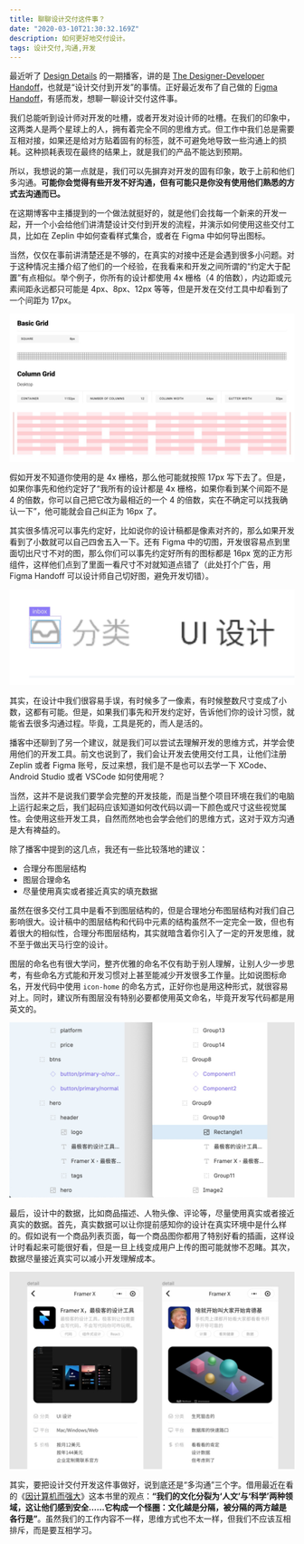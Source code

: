 ```yaml
---
title: 聊聊设计交付这件事？
date: "2020-03-10T21:30:32.169Z"
description: 如何更好地交付设计。
tags: 设计交付,沟通,开发
---
```


最近听了 [Design Details](https://spec.fm/podcasts/design-details) 的一期播客，讲的是 [The Designer-Developer Handoff](https://spec.fm/podcasts/design-details/315921)，也就是“设计交付到开发”的事情。正好最近发布了自己做的 [Figma Handoff](https://figmacn.com/handoff/)，有感而发，想聊一聊设计交付这件事。

我们总能听到设计师对开发的吐槽，或者开发对设计师的吐槽。在我们的印象中，这两类人是两个星球上的人，拥有着完全不同的思维方式。但工作中我们总是需要互相对接，如果还是给对方贴着固有的标签，就不可避免地导致一些沟通上的损耗。这种损耗表现在最终的结果上，就是我们的产品不能达到预期。

所以，我想说的第一点就是，我们可以先摒弃对开发的固有印象，敢于上前和他们多沟通。**可能你会觉得有些开发不好沟通，但有可能只是你没有使用他们熟悉的方式去沟通而已。**

在这期博客中主播提到的一个做法就挺好的，就是他们会找每一个新来的开发一起，开一个小会给他们讲清楚设计交付到开发的流程，并演示如何使用这些交付工具，比如在 Zeplin 中如何查看样式集合，或者在 Figma 中如何导出图标。

当然，仅仅在事前讲清楚还是不够的，在真实的对接中还是会遇到很多小问题。对于这种情况主播介绍了他们的一个经验，在我看来和开发之间所谓的“约定大于配置”有点相似。举个例子，你所有的设计都使用 4x 栅格（4 的倍数），内边距或元素间距永远都只可能是 4px、8px、12px 等等，但是开发在交付工具中却看到了一个间距为 17px。

![栅格系统](./layout-and-grid.jpg)

假如开发不知道你使用的是 4x 栅格，那么他可能就按照 17px 写下去了。但是，如果你事先和他约定好了“我所有的设计都是 4x 栅格，如果你看到某个间距不是 4 的倍数，你可以自己把它改为最相近的一个 4 的倍数，实在不确定可以找我确认一下”，他可能就会自己纠正为 16px 了。

其实很多情况可以事先约定好，比如说你的设计稿都是像素对齐的，那么如果开发看到了小数就可以自己四舍五入一下。还有 Figma 中的切图，开发很容易点到里面切出尺寸不对的图，那么你们可以事先约定好所有的图标都是 16px 宽的正方形组件，这样他们点到了里面一看尺寸不对就知道点错了（此处打个广告，用 Figma Handoff 可以设计师自己切好图，避免开发切错）。

![比如这个外层才是正确的图标边缘](./slice.jpg)


其实，在设计中我们很容易手误，有时候多了一像素，有时候整数尺寸变成了小数，这都有可能。但是，如果我们事先和开发约定好，告诉他们你的设计习惯，就能省去很多沟通过程。毕竟，工具是死的，而人是活的。

播客中还聊到了另一个建议，就是我们可以尝试去理解开发的思维方式，并学会使用他们的开发工具。前文也说到了，我们会让开发去使用交付工具，让他们注册 Zeplin 或者 Figma 账号，反过来想，我们是不是也可以去学一下 XCode、Android Studio 或者 VSCode 如何使用呢？

当然，这并不是说我们要学会完整的开发技能，而是当整个项目环境在我们的电脑上运行起来之后，我们起码应该知道如何改代码以调一下颜色或尺寸这些视觉属性。会使用这些开发工具，自然而然地也会学会他们的思维方式，这对于双方沟通是大有裨益的。

除了播客中提到的这几点，我还有一些比较落地的建议：
- 合理分布图层结构
- 图层合理命名
- 尽量使用真实或者接近真实的填充数据

虽然在很多交付工具中是看不到图层结构的，但是合理地分布图层结构对我们自己影响很大。设计稿中的图层结构和代码中元素的结构虽然不一定完全一致，但也有着很大的相似性，合理分布图层结构，其实就暗含着你引入了一定的开发思维，就不至于做出天马行空的设计。

图层的命名也有很大学问，整齐优雅的命名不仅有助于别人理解，让别人少一步思考，有些命名方式能和开发习惯对上甚至能减少开发很多工作量。比如说图标命名，开发代码中使用 `icon-home` 的命名方式，正好你也是用这种形式，就很容易对上。同时，建议所有图层没有特别必要都使用英文命名，毕竟开发写代码都是用英文的。

![满屏的 Group、Rectangle 看着就很痛苦](./layer-structure.jpg)

最后，设计中的数据，比如商品描述、人物头像、评论等，尽量使用真实或者接近真实的数据。首先，真实数据可以让你提前感知你的设计在真实环境中是什么样的。假如说有一个商品列表页面，每一个商品图你都用了特别好看的插画，这样设计时看起来可能很好看，但是一旦上线变成用户上传的图可能就惨不忍睹。其次，数据尽量接近真实可以减小开发理解成本。

![看右图完全不知道是什么](./use-real-data.jpg)

其实，要把设计交付开发这件事做好，说到底还是“多沟通”三个字。借用最近在看的《[因计算机而强大](https://book.douban.com/subject/30418117/)》这本书里的观点：**“我们的文化分裂为‘人文’与‘科学’两种领域，这让他们感到安全……它构成一个怪圈：文化越是分隔，被分隔的两方越是各行是”**。虽然我们的工作内容不一样，思维方式也不太一样，但我们不应该互相排斥，而是要互相学习。
